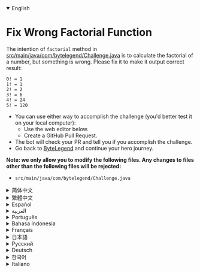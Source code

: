 <details open='true'>
<summary>English</summary>

# Fix Wrong Factorial Function

The intention of `factorial` method in [src/main/java/com/bytelegend/Challenge.java](https://github.com/ByteLegendQuest/java-fix-factorial/blob/main/src/main/java/com/bytelegend/Challenge.java) is to calculate the factorial of a number,
but something is wrong. Please fix it to make it output correct result:

```
0! = 1
1! = 1
2! = 2
3! = 6
4! = 24
5! = 120
```

- You can use either way to accomplish the challenge (you'd better test it on your local computer):
  - Use the web editor below.
  - Create a GitHub Pull Request.
- The bot will check your PR and tell you if you accomplish the challenge.
- Go back to [ByteLegend](https://bytelegend.com) and continue your hero journey.

**Note: we only allow you to modify the following files.
Any changes to files other than the following files will be rejected:**

- `src/main/java/com/bytelegend/Challenge.java`
</details>
<details>
<summary>简体中文</summary>

# 修复错误的阶乘函数

[src/main/java/com/bytelegend/Challenge.java](https://github.com/ByteLegendQuest/java-fix-factorial/blob/main/src/main/java/com/bytelegend/Challenge.java)中的`factorial`方法的意图是计算一个数的阶乘，但是似乎有一些问题，请修复之，
使其能够输出正确的结果：

```
0! = 1
1! = 1
2! = 2
3! = 6
4! = 24
5! = 120
```

- 你可以使用任意一种方法完成挑战（最好先在自己的本地电脑上测试通过）：
  - 使用下面的网页编辑器。
  - 创建一个GitHub Pull Request。
- 机器人将会检查你的回答，告诉你是否通过了挑战。
- 回到[字节传说](https://bytelegend.com)，然后继续你的英雄旅程。

**注意：我们只允许您修改以下文件，任何对其他文件的修改都会被拒绝：**

- `src/main/java/com/bytelegend/Challenge.java`
</details>
<details>
<summary>繁體中文</summary>

<h1>修復錯誤的階乘函數</h1><p><a href="https://github.com/ByteLegendQuest/java-fix-factorial/blob/main/src/main/java/com/bytelegend/Challenge.java" target="_blank">src/main/java/com/bytelegend/Challenge.java中</a><code class="notranslate">factorial</code>方法的本意是計算一個數的階乘，但是出了點問題。請修復它以使其輸出正確的結果：</p><pre class="notranslate"><code class="notranslate">0! = 1
1! = 1
2! = 2
3! = 6
4! = 24
5! = 120
</code></pre><ul><li>您可以使用任何一種方式來完成挑戰（最好在本地計算機上進行測試）：<ul><li>使用下面的網絡編輯器。</li><li>創建 GitHub 拉取請求。</li></ul></li><li>機器人將檢查您的 PR 並告訴您是否完成了挑戰。</li><li>回到<a href="https://bytelegend.com" target="_blank">ByteLegend</a> ，繼續你的英雄之旅。</li></ul><p><strong>注意：我們只允許您修改以下文件。對以下文件以外的文件的任何更改都將被拒絕：</strong></p><ul><li> <code class="notranslate">src/main/java/com/bytelegend/Challenge.java</code></li></ul></details>
<details>
<summary>Español</summary>

<h1>Corregir la función factorial incorrecta</h1><p> La intención del método <code class="notranslate">factorial</code> <a href="https://github.com/ByteLegendQuest/java-fix-factorial/blob/main/src/main/java/com/bytelegend/Challenge.java" target="_blank">en src / main / java / com / bytelegend / Challenge.java</a> es calcular el factorial de un número, pero algo está mal. Corríjalo para que muestre el resultado correcto:</p><pre class="notranslate"><code class="notranslate">0! = 1
1! = 1
2! = 2
3! = 6
4! = 24
5! = 120
</code></pre><ul><li>Puede usar cualquiera de las dos formas para lograr el desafío (será mejor que lo pruebe en su computadora local):<ul><li> Utilice el editor web a continuación.</li><li> Cree una solicitud de extracción de GitHub.</li></ul></li><li> El bot comprobará tus relaciones públicas y te dirá si logras el desafío.</li><li> Vuelve a <a href="https://bytelegend.com" target="_blank">ByteLegend</a> y continúa tu viaje de héroe.</li></ul><p> <strong>Nota: solo le permitimos modificar los siguientes archivos. Se rechazará cualquier cambio en archivos que no sean los siguientes:</strong></p><ul><li> <code class="notranslate">src/main/java/com/bytelegend/Challenge.java</code></li></ul></details>
<details>
<summary>العربية</summary>

<h1 style=";text-align:right;direction:rtl">إصلاح دالة عاملية خاطئة</h1><p style=";text-align:right;direction:rtl"> الهدف من طريقة <code class="notranslate">factorial</code> <a href="https://github.com/ByteLegendQuest/java-fix-factorial/blob/main/src/main/java/com/bytelegend/Challenge.java" target="_blank">في src / main / java / com / bytelegend / Challenge.java</a> هو حساب مضروب الرقم ، ولكن هناك خطأ ما. يرجى إصلاحه لجعله النتيجة الصحيحة:</p><pre class="notranslate" style=";text-align:right;direction:rtl"> <code class="notranslate">0! = 1
1! = 1
2! = 2
3! = 6
4! = 24
5! = 120
</code></pre><ul style=";text-align:right;direction:rtl"><li style=";text-align:right;direction:rtl">يمكنك استخدام أي من الطريقتين لإنجاز التحدي (من الأفضل اختباره على جهاز الكمبيوتر المحلي الخاص بك):<ul style=";text-align:right;direction:rtl"><li style=";text-align:right;direction:rtl"> استخدم محرر الويب أدناه.</li><li style=";text-align:right;direction:rtl"> إنشاء طلب سحب على GitHub.</li></ul></li><li style=";text-align:right;direction:rtl"> سيتحقق الروبوت من العلاقات العامة الخاصة بك ويخبرك إذا أنجزت التحدي.</li><li style=";text-align:right;direction:rtl"> ارجع إلى <a href="https://bytelegend.com" target="_blank">ByteLegend وتابع</a> رحلة بطلك.</li></ul><p style=";text-align:right;direction:rtl"> <strong>ملاحظة: نسمح لك فقط بتعديل الملفات التالية. سيتم رفض أي تغييرات يتم إجراؤها على الملفات بخلاف الملفات التالية:</strong></p><ul style=";text-align:right;direction:rtl"><li style=";text-align:right;direction:rtl"> <code class="notranslate">src/main/java/com/bytelegend/Challenge.java</code></li></ul></details>
<details>
<summary>Português</summary>

<h1>Corrigir função fatorial errada</h1><p> A intenção do método <code class="notranslate">factorial</code> <a href="https://github.com/ByteLegendQuest/java-fix-factorial/blob/main/src/main/java/com/bytelegend/Challenge.java" target="_blank">em src / main / java / com / bytelegend / Challenge.java</a> é calcular o fatorial de um número, mas algo está errado. Corrija-o para que produza o resultado correto:</p><pre class="notranslate"><code class="notranslate">0! = 1
1! = 1
2! = 2
3! = 6
4! = 24
5! = 120
</code></pre><ul><li>Você pode usar qualquer uma das formas para cumprir o desafio (é melhor você testá-lo em seu computador local):<ul><li> Use o editor da web abaixo.</li><li> Crie uma solicitação pull do GitHub.</li></ul></li><li> O bot verificará seu PR e lhe dirá se você cumpriu o desafio.</li><li> Volte para <a href="https://bytelegend.com" target="_blank">ByteLegend</a> e continue sua jornada de herói.</li></ul><p> <strong>Nota: nós apenas permitimos que você modifique os seguintes arquivos. Quaisquer alterações em arquivos que não sejam os seguintes serão rejeitadas:</strong></p><ul><li> <code class="notranslate">src/main/java/com/bytelegend/Challenge.java</code></li></ul></details>
<details>
<summary>Bahasa Indonesia</summary>

<h1>Perbaiki Fungsi Faktorial yang Salah</h1><p> Maksud dari metode <code class="notranslate">factorial</code> <a href="https://github.com/ByteLegendQuest/java-fix-factorial/blob/main/src/main/java/com/bytelegend/Challenge.java" target="_blank">di src/main/java/com/bytelegend/Challenge.java</a> adalah untuk menghitung faktorial suatu bilangan, tetapi ada yang salah. Harap perbaiki agar menghasilkan hasil yang benar:</p><pre class="notranslate"><code class="notranslate">0! = 1
1! = 1
2! = 2
3! = 6
4! = 24
5! = 120
</code></pre><ul><li>Anda dapat menggunakan salah satu cara untuk menyelesaikan tantangan (sebaiknya Anda mengujinya di komputer lokal Anda):<ul><li> Gunakan editor web di bawah ini.</li><li> Buat Permintaan Tarik GitHub.</li></ul></li><li> Bot akan memeriksa PR Anda dan memberi tahu Anda jika Anda menyelesaikan tantangan.</li><li> Kembali ke <a href="https://bytelegend.com" target="_blank">ByteLegend</a> dan lanjutkan perjalanan pahlawan Anda.</li></ul><p> <strong>Catatan: kami hanya mengizinkan Anda untuk mengubah file berikut. Setiap perubahan pada file selain file berikut akan ditolak:</strong></p><ul><li> <code class="notranslate">src/main/java/com/bytelegend/Challenge.java</code></li></ul></details>
<details>
<summary>Français</summary>

<h1>Correction d&#39;une fonction factorielle incorrecte</h1><p> L&#39;intention de la méthode <code class="notranslate">factorial</code> <a href="https://github.com/ByteLegendQuest/java-fix-factorial/blob/main/src/main/java/com/bytelegend/Challenge.java" target="_blank">dans src/main/java/com/bytelegend/Challenge.java</a> est de calculer la factorielle d&#39;un nombre, mais quelque chose ne va pas. Veuillez le corriger pour qu&#39;il affiche un résultat correct :</p><pre class="notranslate"><code class="notranslate">0! = 1
1! = 1
2! = 2
3! = 6
4! = 24
5! = 120
</code></pre><ul><li>Vous pouvez utiliser l&#39;une ou l&#39;autre manière pour relever le défi (vous feriez mieux de le tester sur votre ordinateur local) :<ul><li> Utilisez l&#39;éditeur Web ci-dessous.</li><li> Créez une demande d&#39;extraction GitHub.</li></ul></li><li> Le bot vérifiera votre PR et vous dira si vous réussissez le défi.</li><li> Retournez à <a href="https://bytelegend.com" target="_blank">ByteLegend</a> et continuez votre voyage de héros.</li></ul><p> <strong>Remarque : nous vous autorisons uniquement à modifier les fichiers suivants. Toute modification apportée aux fichiers autres que les fichiers suivants sera rejetée :</strong></p><ul><li> <code class="notranslate">src/main/java/com/bytelegend/Challenge.java</code></li></ul></details>
<details>
<summary>日本語</summary>

<h1>間違った階乗関数を修正する</h1><p><a href="https://github.com/ByteLegendQuest/java-fix-factorial/blob/main/src/main/java/com/bytelegend/Challenge.java" target="_blank">src / main / java / com / bytelegend / Challenge.java</a> <code class="notranslate">factorial</code>メソッドの目的は、数値の階乗を計算することですが、何かが間違っています。正しい結果を出力するように修正してください。</p><pre class="notranslate"><code class="notranslate">0! = 1
1! = 1
2! = 2
3! = 6
4! = 24
5! = 120
</code></pre><ul><li>どちらの方法でもチャレンジを達成できます（ローカルコンピューターでテストすることをお勧めします）。<ul><li>以下のWebエディタを使用してください。</li><li> GitHubプルリクエストを作成します。</li></ul></li><li>ボットはPRをチェックし、チャレンジを達成したかどうかを通知します。</li><li> <a href="https://bytelegend.com" target="_blank">ByteLegendに</a>戻り、ヒーローの旅を続けてください。</li></ul><p><strong>注：変更できるのは次のファイルのみです。次のファイル以外のファイルへの変更は拒否されます。</strong></p><ul><li> <code class="notranslate">src/main/java/com/bytelegend/Challenge.java</code></li></ul></details>
<details>
<summary>Русский</summary>

<h1>Исправить неправильную факторную функцию</h1><p> Назначение метода <code class="notranslate">factorial</code> <a href="https://github.com/ByteLegendQuest/java-fix-factorial/blob/main/src/main/java/com/bytelegend/Challenge.java" target="_blank">в src / main / java / com / bytelegend / Challenge.java</a> - вычислить факториал числа, но что-то не так. Пожалуйста, исправьте это, чтобы он выводил правильный результат:</p><pre class="notranslate"><code class="notranslate">0! = 1
1! = 1
2! = 2
3! = 6
4! = 24
5! = 120
</code></pre><ul><li>Вы можете использовать любой способ решения задачи (лучше протестируйте его на своем локальном компьютере):<ul><li> Воспользуйтесь веб-редактором ниже.</li><li> Создайте запрос на извлечение GitHub.</li></ul></li><li> Бот проверит ваш PR и скажет, справитесь ли вы с задачей.</li><li> Вернитесь в <a href="https://bytelegend.com" target="_blank">ByteLegend</a> и продолжите свой путь героя.</li></ul><p> <strong>Примечание: мы разрешаем вам изменять только следующие файлы. Любые изменения в файлах, кроме следующих, будут отклонены:</strong></p><ul><li> <code class="notranslate">src/main/java/com/bytelegend/Challenge.java</code></li></ul></details>
<details>
<summary>Deutsch</summary>

<h1>Korrigieren Sie die falsche Fakultätsfunktion</h1><p> Die <code class="notranslate">factorial</code> in <a href="https://github.com/ByteLegendQuest/java-fix-factorial/blob/main/src/main/java/com/bytelegend/Challenge.java" target="_blank">src/main/java/com/bytelegend/Challenge.java</a> soll die Fakultät einer Zahl berechnen, aber etwas stimmt nicht. Bitte korrigieren Sie es, damit es das richtige Ergebnis ausgibt:</p><pre class="notranslate"><code class="notranslate">0! = 1
1! = 1
2! = 2
3! = 6
4! = 24
5! = 120
</code></pre><ul><li>Sie können die Herausforderung auf beide Arten meistern (am besten testen Sie sie auf Ihrem lokalen Computer):<ul><li> Verwenden Sie den untenstehenden Web-Editor.</li><li> Erstellen Sie eine GitHub-Pull-Anfrage.</li></ul></li><li> Der Bot überprüft Ihre PR und teilt Ihnen mit, ob Sie die Herausforderung meistern.</li><li> Gehen Sie zurück zu <a href="https://bytelegend.com" target="_blank">ByteLegend</a> und setzen Sie Ihre Heldenreise fort.</li></ul><p> <strong>Hinweis: Wir erlauben Ihnen nur, die folgenden Dateien zu ändern. Alle Änderungen an anderen Dateien als den folgenden Dateien werden abgelehnt:</strong></p><ul><li> <code class="notranslate">src/main/java/com/bytelegend/Challenge.java</code></li></ul></details>
<details>
<summary>한국어</summary>

<h1>잘못된 계승 함수 수정</h1><p> <a href="https://github.com/ByteLegendQuest/java-fix-factorial/blob/main/src/main/java/com/bytelegend/Challenge.java" target="_blank">src/main/java/com/bytelegend/Challenge.java</a> <code class="notranslate">factorial</code> 방법의 의도는 숫자의 계승을 계산하는 것이지만 뭔가 잘못되었습니다. 올바른 결과를 출력하도록 수정하십시오.</p><pre class="notranslate"><code class="notranslate">0! = 1
1! = 1
2! = 2
3! = 6
4! = 24
5! = 120
</code></pre><ul><li>두 가지 방법 중 하나를 사용하여 도전 과제를 수행할 수 있습니다(로컬 컴퓨터에서 테스트하는 것이 좋습니다).<ul><li> 아래 웹 편집기를 사용하십시오.</li><li> GitHub 풀 요청을 만듭니다.</li></ul></li><li> 봇은 PR을 확인하고 도전 과제를 달성했는지 알려줍니다.</li><li> <a href="https://bytelegend.com" target="_blank">ByteLegend로</a> 돌아가 영웅 여정을 계속하세요.</li></ul><p> <strong>참고: 다음 파일만 수정할 수 있습니다. 다음 파일 이외의 파일에 대한 모든 변경 사항은 거부됩니다.</strong></p><ul><li> <code class="notranslate">src/main/java/com/bytelegend/Challenge.java</code></li></ul></details>
<details>
<summary>Italiano</summary>

<h1>Correggi la funzione fattoriale errata</h1><p> L&#39;intenzione del metodo <code class="notranslate">factorial</code> <a href="https://github.com/ByteLegendQuest/java-fix-factorial/blob/main/src/main/java/com/bytelegend/Challenge.java" target="_blank">in src/main/java/com/bytelegend/Challenge.java</a> è calcolare il fattoriale di un numero, ma qualcosa non va. Si prega di correggerlo per far sì che emetta il risultato corretto:</p><pre class="notranslate"><code class="notranslate">0! = 1
1! = 1
2! = 2
3! = 6
4! = 24
5! = 120
</code></pre><ul><li>Puoi utilizzare entrambi i modi per completare la sfida (farai meglio a testarla sul tuo computer locale):<ul><li> Usa l&#39;editor web qui sotto.</li><li> Crea una richiesta pull GitHub.</li></ul></li><li> Il bot controllerà il tuo PR e ti dirà se hai portato a termine la sfida.</li><li> Torna su <a href="https://bytelegend.com" target="_blank">ByteLegend</a> e continua il tuo viaggio da eroe.</li></ul><p> <strong>Nota: ti permettiamo di modificare solo i seguenti file. Qualsiasi modifica ai file diversi dai seguenti file verrà rifiutata:</strong></p><ul><li> <code class="notranslate">src/main/java/com/bytelegend/Challenge.java</code></li></ul></details>